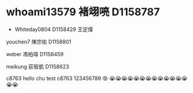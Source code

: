 
# whoami13579 褚翊喨 D1158787

- Whiteday0804 D1158429 王定偉

youchen7 陳宗佑 D1158801

weber 馮柏瑋 D1158459


meikung 莊智凱 D1158623

c8763
hello chu
test
c8763
123456789
😰
😭😭😭😭😭😭😭😭😭😭😭😭😭😭😭




